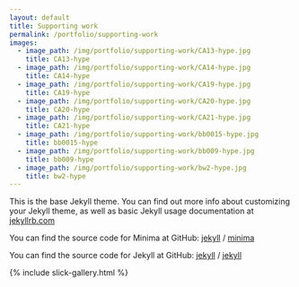 ```yaml
---
layout: default
title: Supporting work
permalink: /portfolio/supporting-work
images:
  - image_path: /img/portfolio/supporting-work/CA13-hype.jpg
    title: CA13-hype
  - image_path: /img/portfolio/supporting-work/CA14-hype.jpg
    title: CA14-hype
  - image_path: /img/portfolio/supporting-work/CA19-hype.jpg
    title: CA19-hype
  - image_path: /img/portfolio/supporting-work/CA20-hype.jpg
    title: CA20-hype
  - image_path: /img/portfolio/supporting-work/CA21-hype.jpg
    title: CA21-hype
  - image_path: /img/portfolio/supporting-work/bb0015-hype.jpg
    title: bb0015-hype
  - image_path: /img/portfolio/supporting-work/bb009-hype.jpg
    title: bb009-hype
  - image_path: /img/portfolio/supporting-work/bw2-hype.jpg
    title: bw2-hype
---
```


This is the base Jekyll theme. You can find out more info about customizing your Jekyll theme, as well as basic Jekyll usage documentation at [jekyllrb.com](https://jekyllrb.com/)

You can find the source code for Minima at GitHub:
[jekyll][jekyll-organization] /
[minima](https://github.com/jekyll/minima)

You can find the source code for Jekyll at GitHub:
[jekyll][jekyll-organization] /
[jekyll](https://github.com/jekyll/jekyll)


[jekyll-organization]: https://github.com/jekyll

{% include slick-gallery.html %}
